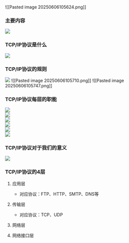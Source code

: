 ![[Pasted image 20250606105624.png]]
### 主要内容
![](https://linwentao785293209.github.io/images/%E7%BD%91%E7%BB%9C/%E7%BD%91%E7%BB%9C%E5%BC%80%E5%8F%91%E5%9F%BA%E7%A1%80/Unity/01.%E7%BD%91%E7%BB%9C%E5%9F%BA%E7%A1%80%E5%9F%BA%E7%A1%80%E7%9F%A5%E8%AF%86/8.%E7%BD%91%E7%BB%9C%E5%8D%8F%E8%AE%AE-TCP_IP%E5%8D%8F%E8%AE%AE/2.png)

### TCP/IP协议是什么
![](https://linwentao785293209.github.io/images/%E7%BD%91%E7%BB%9C/%E7%BD%91%E7%BB%9C%E5%BC%80%E5%8F%91%E5%9F%BA%E7%A1%80/Unity/01.%E7%BD%91%E7%BB%9C%E5%9F%BA%E7%A1%80%E5%9F%BA%E7%A1%80%E7%9F%A5%E8%AF%86/8.%E7%BD%91%E7%BB%9C%E5%8D%8F%E8%AE%AE-TCP_IP%E5%8D%8F%E8%AE%AE/3.png)

### TCP/IP协议的规则
![](https://linwentao785293209.github.io/images/%E7%BD%91%E7%BB%9C/%E7%BD%91%E7%BB%9C%E5%BC%80%E5%8F%91%E5%9F%BA%E7%A1%80/Unity/01.%E7%BD%91%E7%BB%9C%E5%9F%BA%E7%A1%80%E5%9F%BA%E7%A1%80%E7%9F%A5%E8%AF%86/8.%E7%BD%91%E7%BB%9C%E5%8D%8F%E8%AE%AE-TCP_IP%E5%8D%8F%E8%AE%AE/4.png)
![[Pasted image 20250606105710.png]]
![[Pasted image 20250606105747.png]]

### TCP/IP协议每层的职能
![](https://linwentao785293209.github.io/images/%E7%BD%91%E7%BB%9C/%E7%BD%91%E7%BB%9C%E5%BC%80%E5%8F%91%E5%9F%BA%E7%A1%80/Unity/01.%E7%BD%91%E7%BB%9C%E5%9F%BA%E7%A1%80%E5%9F%BA%E7%A1%80%E7%9F%A5%E8%AF%86/8.%E7%BD%91%E7%BB%9C%E5%8D%8F%E8%AE%AE-TCP_IP%E5%8D%8F%E8%AE%AE/7.png)  
![](https://linwentao785293209.github.io/images/%E7%BD%91%E7%BB%9C/%E7%BD%91%E7%BB%9C%E5%BC%80%E5%8F%91%E5%9F%BA%E7%A1%80/Unity/01.%E7%BD%91%E7%BB%9C%E5%9F%BA%E7%A1%80%E5%9F%BA%E7%A1%80%E7%9F%A5%E8%AF%86/8.%E7%BD%91%E7%BB%9C%E5%8D%8F%E8%AE%AE-TCP_IP%E5%8D%8F%E8%AE%AE/8.png)  
![](https://linwentao785293209.github.io/images/%E7%BD%91%E7%BB%9C/%E7%BD%91%E7%BB%9C%E5%BC%80%E5%8F%91%E5%9F%BA%E7%A1%80/Unity/01.%E7%BD%91%E7%BB%9C%E5%9F%BA%E7%A1%80%E5%9F%BA%E7%A1%80%E7%9F%A5%E8%AF%86/8.%E7%BD%91%E7%BB%9C%E5%8D%8F%E8%AE%AE-TCP_IP%E5%8D%8F%E8%AE%AE/9.png)  
![](https://linwentao785293209.github.io/images/%E7%BD%91%E7%BB%9C/%E7%BD%91%E7%BB%9C%E5%BC%80%E5%8F%91%E5%9F%BA%E7%A1%80/Unity/01.%E7%BD%91%E7%BB%9C%E5%9F%BA%E7%A1%80%E5%9F%BA%E7%A1%80%E7%9F%A5%E8%AF%86/8.%E7%BD%91%E7%BB%9C%E5%8D%8F%E8%AE%AE-TCP_IP%E5%8D%8F%E8%AE%AE/10.png)  
![](https://linwentao785293209.github.io/images/%E7%BD%91%E7%BB%9C/%E7%BD%91%E7%BB%9C%E5%BC%80%E5%8F%91%E5%9F%BA%E7%A1%80/Unity/01.%E7%BD%91%E7%BB%9C%E5%9F%BA%E7%A1%80%E5%9F%BA%E7%A1%80%E7%9F%A5%E8%AF%86/8.%E7%BD%91%E7%BB%9C%E5%8D%8F%E8%AE%AE-TCP_IP%E5%8D%8F%E8%AE%AE/11.png)  
![](https://linwentao785293209.github.io/images/%E7%BD%91%E7%BB%9C/%E7%BD%91%E7%BB%9C%E5%BC%80%E5%8F%91%E5%9F%BA%E7%A1%80/Unity/01.%E7%BD%91%E7%BB%9C%E5%9F%BA%E7%A1%80%E5%9F%BA%E7%A1%80%E7%9F%A5%E8%AF%86/8.%E7%BD%91%E7%BB%9C%E5%8D%8F%E8%AE%AE-TCP_IP%E5%8D%8F%E8%AE%AE/12.png)

### TCP/IP协议对于我们的意义
![](https://linwentao785293209.github.io/images/%E7%BD%91%E7%BB%9C/%E7%BD%91%E7%BB%9C%E5%BC%80%E5%8F%91%E5%9F%BA%E7%A1%80/Unity/01.%E7%BD%91%E7%BB%9C%E5%9F%BA%E7%A1%80%E5%9F%BA%E7%A1%80%E7%9F%A5%E8%AF%86/8.%E7%BD%91%E7%BB%9C%E5%8D%8F%E8%AE%AE-TCP_IP%E5%8D%8F%E8%AE%AE/13.png)

### TCP/IP协议的4层

1. 应用层
    - 对应协议：FTP、HTTP、SMTP、DNS等
2. 传输层
    - 对应协议：TCP、UDP
3. 网络层
    
4. 网络接口层